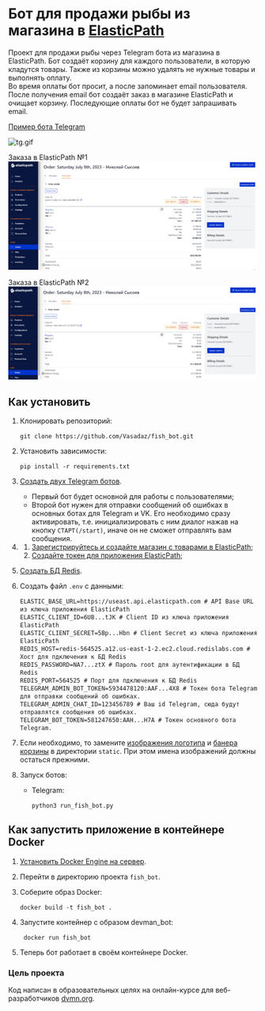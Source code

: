 # Бот для продажи рыбы из магазина в [ElasticPath](https://www.elasticpath.com/)

Проект для продажи рыбы через Telegram бота из магазина в ElasticPath. 
Бот создаёт корзину для каждого пользователи, в которую кладутся товары. 
Также из корзины можно удалять не нужные товары и выполнять оплату.  
Во время оплаты бот просит, а после запоминает email пользователя.
После получения email бот создаёт заказ в магазине ElasticPath и очищает корзину.
Последующие оплаты бот не будет запрашивать email.

[Пример бота Telegram](https://t.me/DevmanLessonsBot)

![tg.gif](docs/tg.gif)


Заказа в ElasticPath №1
![order_1.png](docs/order_1.png)


Заказа в ElasticPath №2
![order_2.png](docs/order_2.png)

## Как установить


1. Клонировать репозиторий:
    ```shell
    git clone https://github.com/Vasadaz/fish_bot.git
    ```

2. Установить зависимости:
    ```shell
    pip install -r requirements.txt
    ```

3. [Создать двух Telegram ботов](https://telegram.me/BotFather).
   - Первый бот будет основной для работы с пользователями;
   - Второй бот нужен для отправки сообщений об ошибках в основных ботах для Telegram и VK.
   Его необходимо сразу активировать, т.е. инициализировать с ним диалог нажав на кнопку `СТАРТ(/start)`,
   иначе он не сможет отправлять вам сообщения.

4. 1. [Зарегистрируйтесь и создайте магазин с товарами в ElasticPath](https://useast.cm.elasticpath.com);
   2. [Создайте токен для приложения ElasticPath](https://useast.cm.elasticpath.com/application-keys);
   
5. [Создать БД Redis](https://developer.redis.com/create/redis-stack).

6. Создать файл `.env` с данными:
    ```dotenv
    ELASTIC_BASE_URL=https://useast.api.elasticpath.com # API Base URL из ключа приложения ElasticPath
    ELASTIC_CLIENT_ID=6UB...tJK # Client ID из ключа приложения ElasticPath
    ELASTIC_CLIENT_SECRET=5Bp...Hbn # Client Secret из ключа приложения ElasticPath
    REDIS_HOST=redis-564525.a12.us-east-1-2.ec2.cloud.redislabs.com # Хост для пдключения к БД Redis 
    REDIS_PASSWORD=NA7...ztX # Пароль root для аутентификации в БД Redis
    REDIS_PORT=564525 # Порт для пдключения к БД Redis 
    TELEGRAM_ADMIN_BOT_TOKEN=5934478120:AAF...4X8 # Токен бота Telegram для отправки сообщений об ошибках.
    TELEGRAM_ADMIN_CHAT_ID=123456789 # Ваш id Telegram, сюда будут отправлятся сообщения об ошибках.
    TELEGRAM_BOT_TOKEN=581247650:AAH...H7A # Токен основного бота Telegram.
    ```
   
7. Если необходимо, то замените [изображения логотипа](static/logo.png) и [банера корзины](static/cart.png) в директории `static`. 
   При этом имена изображений должны остаться прежними. 


7. Запуск ботов:
   - Telegram:
     ```shell
     python3 run_fish_bot.py
     ```

## Как запустить приложение в контейнере Docker

1. [Установить Docker Engine на сервер](https://docs.docker.com/engine/install/ubuntu/).

2. Перейти в директорию проекта `fish_bot`.

3. Соберите образ Docker:
    ```shell
    docker build -t fish_bot .
    ```

4. Запустите контейнер с образом devman_bot:
   ```shell
    docker run fish_bot
    ```

5. Теперь бот работает в своём контейнере Docker.


### Цель проекта

Код написан в образовательных целях на онлайн-курсе для веб-разработчиков [dvmn.org](https://dvmn.org/).

